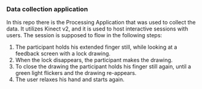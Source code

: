 ### Data collection application

In this repo there is the Processing Application that was used to collect the data. It utilizes Kinect v2, and it is used to host interactive sessions with users. The session is supposed to flow in the following steps:

1. The participant holds his extended finger still, while looking at a feedback screen with a lock drawing.
2. When the lock disappears, the participant makes the drawing.
3. To close the drawing the participant holds his finger still again, until a green light flickers and the drawing re-appears.
4. The user relaxes his hand and starts again.